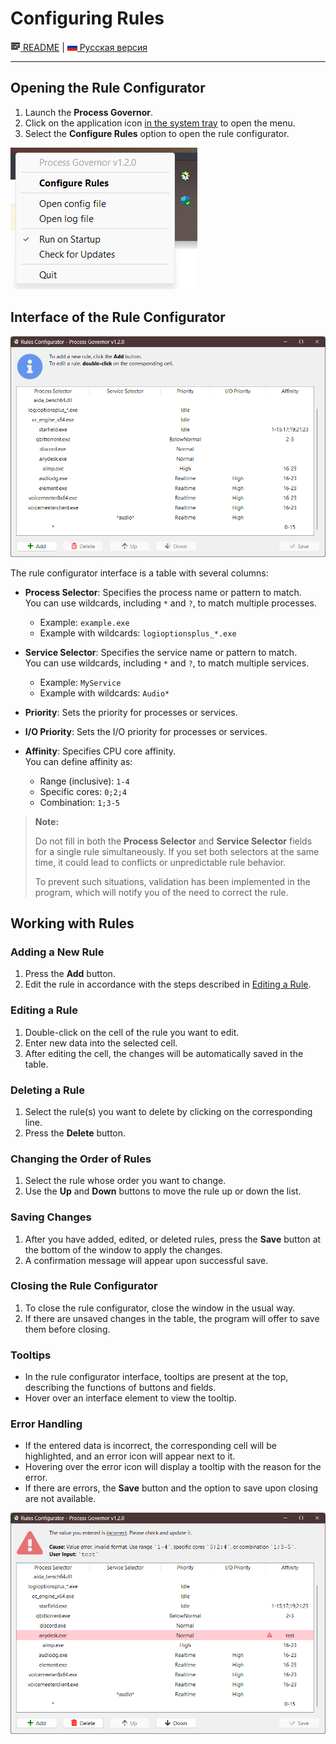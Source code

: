 # Configuring Rules

[![README](icons/readme.png) README](README.md) | [![RU](icons/ru.png) Русская версия](ui_rule_configurator.ru.md)

---

## Opening the Rule Configurator

1. Launch the **Process Governor**.
2. Click on the application icon <u>in the system tray</u> to open the menu.
3. Select the **Configure Rules** option to open the rule configurator.

![tray_menu_screenshot.png](images/tray_menu_screenshot.png)

## Interface of the Rule Configurator

![rule_configurator_screenshot.png](images/rule_configurator_screenshot.png)

The rule configurator interface is a table with several columns:

- **Process Selector**: Specifies the process name or pattern to match.  
  You can use wildcards, including `*` and `?`, to match multiple processes.
    - Example: `example.exe`
    - Example with wildcards: `logioptionsplus_*.exe`


- **Service Selector**: Specifies the service name or pattern to match.  
  You can use wildcards, including `*` and `?`, to match multiple services.
    - Example: `MyService`
    - Example with wildcards: `Audio*`


- **Priority**: Sets the priority for processes or services.
- **I/O Priority**: Sets the I/O priority for processes or services.
- **Affinity**: Specifies CPU core affinity.  
  You can define affinity as:
    - Range (inclusive): `1-4`
    - Specific cores: `0;2;4`
    - Combination: `1;3-5`

> **Note:**
>
> Do not fill in both the **Process Selector** and **Service Selector** fields for a single rule simultaneously.
> If you set both selectors at the same time, it could lead to conflicts or unpredictable rule behavior.
>
> To prevent such situations, validation has been implemented in the program, which will notify you of the need to
> correct the rule.

## Working with Rules

### Adding a New Rule

1. Press the **Add** button.
2. Edit the rule in accordance with the steps described in [Editing a Rule](#editing-a-rule).

### Editing a Rule

1. Double-click on the cell of the rule you want to edit.
2. Enter new data into the selected cell.
3. After editing the cell, the changes will be automatically saved in the table.

### Deleting a Rule

1. Select the rule(s) you want to delete by clicking on the corresponding line.
2. Press the **Delete** button.

### Changing the Order of Rules

1. Select the rule whose order you want to change.
2. Use the **Up** and **Down** buttons to move the rule up or down the list.

### Saving Changes

1. After you have added, edited, or deleted rules, press the **Save** button at the bottom of the window to apply the
   changes.
2. A confirmation message will appear upon successful save.

### Closing the Rule Configurator

1. To close the rule configurator, close the window in the usual way.
2. If there are unsaved changes in the table, the program will offer to save them before closing.

### Tooltips

- In the rule configurator interface, tooltips are present at the top, describing the functions of buttons and fields.
- Hover over an interface element to view the tooltip.

### Error Handling

- If the entered data is incorrect, the corresponding cell will be highlighted, and an error icon will appear next to
  it.
- Hovering over the error icon will display a tooltip with the reason for the error.
- If there are errors, the **Save** button and the option to save upon closing are not available.

![rule_configurator_with_error_screenshot.png](images/rule_configurator_with_error_screenshot.png)